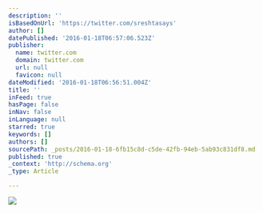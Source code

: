 ```yaml
---
description: ''
isBasedOnUrl: 'https://twitter.com/sreshtasays'
author: []
datePublished: '2016-01-18T06:57:06.523Z'
publisher:
  name: twitter.com
  domain: twitter.com
  url: null
  favicon: null
dateModified: '2016-01-18T06:56:51.004Z'
title: ''
inFeed: true
hasPage: false
inNav: false
inLanguage: null
starred: true
keywords: []
authors: []
sourcePath: _posts/2016-01-18-6fb15c8d-c5de-42fb-94eb-5ab93c831df8.md
published: true
_context: 'http://schema.org'
_type: Article

---
```

![](https://pbs.twimg.com/profile_images/567364189841149952/cWzaBozc.jpeg)